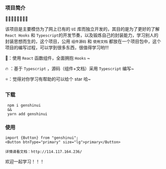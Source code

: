 ### 项目简介

🌝🌝🌝🌝🌝🌝🌝🌝

该项目是主要模仿为了网上已有的 `UI` 库而独立开发的，其目的是为了更好的了解 `React Hooks` 和  `Typescript`的开发节奏，以及锻炼自己的封装能力，学习别人的封装思想而生的，这个项目，公用 `组件源码` 和 `使用文档` 都放在一个项目包中，这个项目的编写过程，可以学到很多东西，很值得学习哟!!!

🌈：使用 `React` 函数组件，全面拥抱 `Hooks` ~

🔥 ：基于 `Typescript` ，源码（组件+文档）采用 `Typescript` 编写~

⭐：觉得对你学习有帮助的可以给个 star 哈~


### 下载
```
 npm i genshinui
 &&
 yarn add genshinui
```
### 使用
```
import {Button} from "genshinui";
<Button btnType="primary" size="lg">primary</Button>

详情请看文档：http://114.117.164.236/
```

欢迎一起学习！！！
